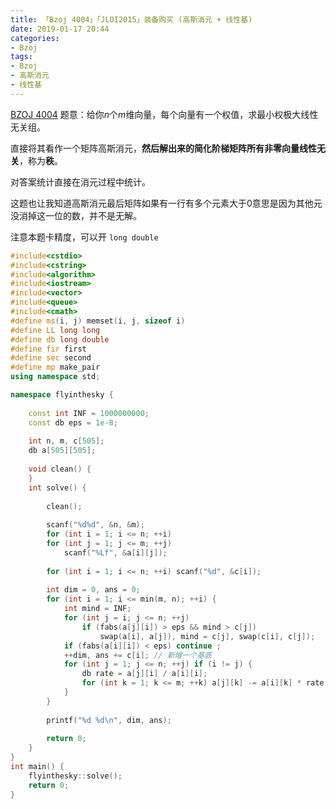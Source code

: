 ```yaml
---
title: 「Bzoj 4004」「JLOI2015」装备购买 (高斯消元 + 线性基)
date: 2019-01-17 20:44
categories:
- Bzoj
tags:
- Bzoj
- 高斯消元
- 线性基
---
```

[BZOJ 4004](http://www.lydsy.com/JudgeOnline/problem.php?id=4004)
题意：给你$n$个$m$维向量，每个向量有一个权值，求最小权极大线性无关组。

直接将其看作一个矩阵高斯消元，**然后解出来的简化阶梯矩阵所有非零向量线性无关**，称为**秩**。

对答案统计直接在消元过程中统计。

这题也让我知道高斯消元最后矩阵如果有一行有多个元素大于$0$意思是因为其他元没消掉这一位的数，并不是无解。

注意本题卡精度，可以开 `long double`

<!-- more -->
```c++
#include<cstdio> 
#include<cstring>
#include<algorithm>
#include<iostream>
#include<vector>
#include<queue>
#include<cmath>
#define ms(i, j) memset(i, j, sizeof i)
#define LL long long
#define db long double
#define fir first
#define sec second
#define mp make_pair
using namespace std;

namespace flyinthesky {
    
    const int INF = 1000000000;
    const db eps = 1e-8;
    
    int n, m, c[505];
    db a[505][505];
    
    void clean() {
    }
    int solve() {
        
        clean();
        
        scanf("%d%d", &n, &m);
        for (int i = 1; i <= n; ++i)
        for (int j = 1; j <= m; ++j)
        	scanf("%Lf", &a[i][j]);
        	
        for (int i = 1; i <= n; ++i) scanf("%d", &c[i]);
        
        int dim = 0, ans = 0;
        for (int i = 1; i <= min(m, n); ++i) {
        	int mind = INF;
        	for (int j = i; j <= n; ++j) 
        		if (fabs(a[j][i]) > eps && mind > c[j]) 
        			swap(a[i], a[j]), mind = c[j], swap(c[i], c[j]);
        	if (fabs(a[i][i]) < eps) continue ;
        	++dim, ans += c[i]; // 新增一个基底
        	for (int j = 1; j <= n; ++j) if (i != j) {
        		db rate = a[j][i] / a[i][i];
        		for (int k = 1; k <= m; ++k) a[j][k] -= a[i][k] * rate;
			}
		}
        
        printf("%d %d\n", dim, ans);
        
        return 0;
    }
}
int main() {
    flyinthesky::solve();
    return 0;
}
```